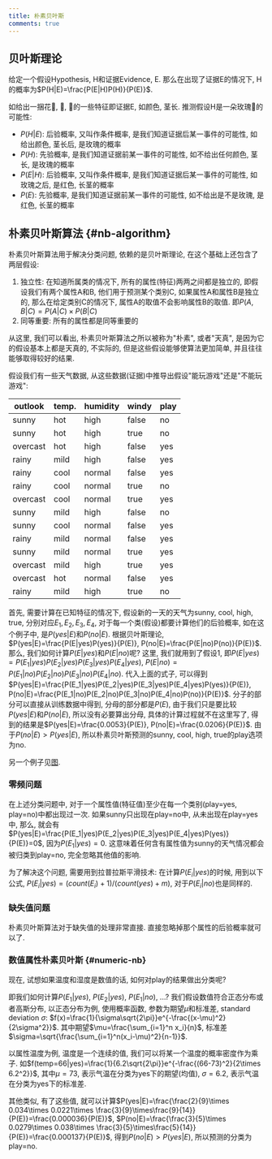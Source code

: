 ```yaml
---
title: 朴素贝叶斯
comments: true
---
```


## 贝叶斯理论

给定一个假设Hypothesis, H和证据Evidence, E. 那么在出现了证据E的情况下, H的概率为$P(H|E)=\frac{P(E|H)P(H)}{P(E)}$. 

如给出一捆花🌷, 🌹, 🌸的一些特征即证据E, 如颜色, 茎长. 推测假设H是一朵玫瑰🌹的可能性:

- $P(H|E)$: 后验概率, 又叫作条件概率, 是我们知道证据后某一事件的可能性, 如给出颜色, 茎长后, 是玫瑰的概率
- $P(H)$: 先验概率, 是我们知道证据前某一事件的可能性, 如不给出任何颜色, 茎长, 是玫瑰的概率
- $P(E|H)$: 后验概率, 又叫作条件概率, 是我们知道证据后某一事件的可能性, 如玫瑰之后, 是红色, 长茎的概率
- $P(E)$: 先验概率, 是我们知道证据前某一事件的可能性, 如不给出是不是玫瑰, 是红色, 长茎的概率 

## 朴素贝叶斯算法 {#nb-algorithm}

朴素贝叶斯算法用于解决分类问题, 依赖的是贝叶斯理论, 在这个基础上还包含了两层假设:

1. 独立性: 在知道所属类的情况下, 所有的属性(特征)两两之间都是独立的, 即假设我们有两个属性A和B, 他们用于预测某个类别C, 如果属性A和属性B是独立的, 那么在给定类别C的情况下, 属性A的取值不会影响属性B的取值. 即$P(A,B|C)=P(A|C)\times P(B|C)$
2. 同等重要: 所有的属性都是同等重要的

从这里, 我们可以看出, 朴素贝叶斯算法之所以被称为"朴素", 或者"天真", 是因为它的假设基本上都是天真的, 不实际的, 但是这些假设能够使算法更加简单, 并且往往能够取得较好的结果.

假设我们有一些天气数据, 从这些数据(证据)中推导出假设"能玩游戏"还是"不能玩游戏":

| outlook  | temp. | humidity | windy | play |
|----------|-------|----------|-------|------|
| sunny    | hot   | high     | false | no   |
| sunny    | hot   | high     | true  | no   |
| overcast | hot   | high     | false | yes  |
| rainy    | mild  | high     | false | yes  |
| rainy    | cool  | normal   | false | yes  |
| rainy    | cool  | normal   | true  | no   |
| overcast | cool  | normal   | true  | yes  |
| sunny    | mild  | high     | false | no   |
| sunny    | cool  | normal   | false | yes  |
| rainy    | mild  | normal   | false | yes  |
| sunny    | mild  | normal   | true  | yes  |
| overcast | mild  | high     | true  | yes  |
| overcast | hot   | normal   | false | yes  |
| rainy    | mild  | high     | true  | no   |

首先, 需要计算在已知特征的情况下, 假设新的一天的天气为sunny, cool, high, true, 分别对应$E_1, E_2, E_3, E_4$, 对于每一个类(假设)都要计算他们的后验概率, 如在这个例子中, 是$P(yes|E)$和$P(no|E)$. 根据贝叶斯理论, $P(yes|E)=\frac{P(E|yes)P(yes)}{P(E)}, P(no|E)=\frac{P(E|no)P(no)}{P(E)}$. 那么, 我们如何计算$P(E|yes)$和$P(E|no)$呢? 这里, 我们就用到了假设1, 即$P(E|yes)=P(E_1|yes)P(E_2|yes)P(E_3|yes)P(E_4|yes)$, $P(E|no)=P(E_1|no)P(E_2|no)P(E_3|no)P(E_4|no)$. 代入上面的式子, 可以得到$P(yes|E)=\frac{P(E_1|yes)P(E_2|yes)P(E_3|yes)P(E_4|yes)P(yes)}{P(E)}, P(no|E)=\frac{P(E_1|no)P(E_2|no)P(E_3|no)P(E_4|no)P(no)}{P(E)}$. 分子的部分可以直接从训练数据中得到, 分母的部分都是$P(E)$, 由于我们只是要比较$P(yes|E)$和$P(no|E)$, 所以没有必要算出分母, 具体的计算过程就不在这里写了, 得到的结果是$P(yes|E)=\frac{0.0053}{P(E)}, P(no|E)=\frac{0.0206}{P(E)}$. 由于$P(no|E)>P(yes|E)$, 所以朴素贝叶斯预测的sunny, cool, high, true的play选项为no.

另一个例子见[图](https://img.ricolxwz.io/df558f7e1e5c65c1e36402b2b41bfa7e.png).

### 零频问题

在上述分类问题中, 对于一个属性值(特征值)至少在每一个类别(play=yes, play=no)中都出现过一次. 如果sunny只出现在play=no中, 从未出现在play=yes中, 那么, 就会有$P(yes|E)=\frac{P(E_1|yes)P(E_2|yes)P(E_3|yes)P(E_4|yes)P(yes)}{P(E)}=0$, 因为$P(E_1|yes)=0$. 这意味着任何含有属性值为sunny的天气情况都会被归类到play=no, 完全忽略其他值的影响. 

为了解决这个问题, 需要用到拉普拉斯平滑技术: 在计算$P(E_i|yes)$的时候, 用到以下公式, $P(E_i|yes)=(count(E_i)+1)/(count(yes)+m)$, 对于$P(E_i|no)$也是同样的. 

### 缺失值问题

朴素贝叶斯算法对于缺失值的处理非常直接. 直接忽略掉那个属性的后验概率就可以了.

### 数值属性朴素贝叶斯 {#numeric-nb}

现在, 试想如果温度和湿度是数值的话, 如何对play的结果做出分类呢? 

即我们如何计算$P(E_1|yes)$, $P(E_2|yes)$, $P(E_1|no)$, ...? 我们假设数值符合正态分布或者高斯分布, 以正态分布为例, 使用概率函数, 参数为期望$\mu$和标准差, standard deviation $\sigma$: $f(x)=\frac{1}{\sigma\sqrt{2\pi}}e^{-\frac{(x-\mu)^2}{2\sigma^2}}$. 其中期望$\mu=\frac{\sum_{i=1}^n x_i}{n}$, 标准差$\sigma=\sqrt{\frac{\sum_{i=1}^n(x_i-\mu)^2}{n-1}}$.

以属性温度为例, 温度是一个连续的值, 我们可以将某一个温度的概率密度作为乘子. 如$f(temp=66|yes)=\frac{1}{6.2\sqrt{2\pi}}e^{-\frac{(66-73)^2}{2\times 6.2^2}}$, 其中$\mu=73$, 表示气温在分类为yes下的期望(均值), $\sigma=6.2$, 表示气温在分类为yes下的标准差.

其他类似, 有了这些值, 就可以计算$P(yes|E)=\frac{\frac{2}{9}\times 0.034\times 0.0221\times \frac{3}{9}\times\frac{9}{14}}{P(E)}=\frac{0.000036}{P(E)}$, $P(no|E)=\frac{\frac{3}{5}\times 0.0279\times 0.038\times \frac{3}{5}\times\frac{5}{14}}{P(E)}=\frac{0.000137}{P(E)}$, 得到$P(no|E)>P(yes|E)$, 所以预测的分类为play=no.
